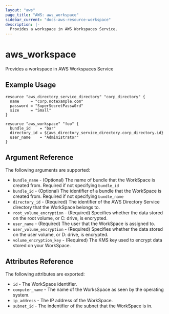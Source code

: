 ```yaml
---
layout: "aws"
page_title: "AWS: aws_workspace"
sidebar_current: "docs-aws-resource-workspace"
description: |-
  Provides a workspace in AWS Workspaces Service.
---
```


# aws\_workspace

Provides a workspace in AWS Workspaces Service

## Example Usage

```
resource "aws_directory_service_directory" "corp_directory" {
  name     = "corp.notexample.com"
  password = "SuperSecretPassw0rd"
  size     = "Small"
}

resource "aws_workspace" "foo" {
  bundle_id    = "bar"
  directory_id = ${aws_directory_service_directory.corp_directory.id}
  user_name    = "Administrator"
}
```

## Argument Reference

The following arguments are supported:
* `bundle_name` - (Optional) The name of bundle that the WorkSpace is created from. Required if not specifying `bundle_id`
* `bundle_id` - (Optional) The identifier of a bundle that the WorkSpace is created from. Required if not specifying `bundle_name`
* `directory_id` - (Required) The identifier of the AWS Directory Service directory that the WorkSpace belongs to.
* `root_volume_encryption` - (Required) Specifies whether the data stored on the root volume, or C: drive, is encrypted.
* `user_name` - (Required) The user that the WorkSpace is assigned to.
* `user_volume_encryption` - (Required) Specifies whether the data stored on the user volume, or D: drive, is encrypted.
* `volume_encryption_key` - (Required) The KMS key used to encrypt data stored on your WorkSpace.

## Attributes Reference

The following attributes are exported:
* `id` - The WorkSpace identifier.
* `computer_name` - The name of the WorksSpace as seen by the operating system.
* `ip_address` - The IP address of the WorkSpace.
* `subnet_id` - The indentifier of the subnet that the WorkSpace is in.
